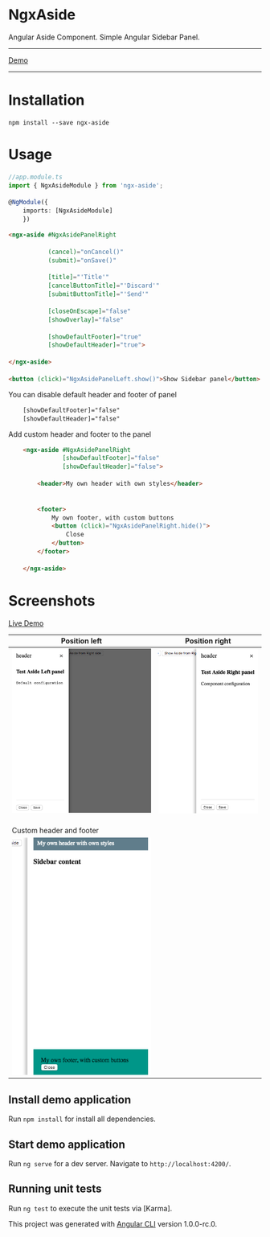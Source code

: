 # NgxAside

Angular Aside Component. Simple Angular Sidebar Panel.
  
<hr>

[Demo](https://passenger6.github.io/ngx-aside/index.html)

<hr>

# Installation

```shell
npm install --save ngx-aside
```
# Usage

```TypeScript
//app.module.ts
import { NgxAsideModule } from 'ngx-aside';

@NgModule({
    imports: [NgxAsideModule]
    })
```

```Html
<ngx-aside #NgxAsidePanelRight
           
           (cancel)="onCancel()"
           (submit)="onSave()"

           [title]="'Title'"
           [cancelButtonTitle]="'Discard'"
           [submitButtonTitle]="'Send'"

           [closeOnEscape]="false"
           [showOverlay]="false"

           [showDefaultFooter]="true"
           [showDefaultHeader]="true">
           
</ngx-aside>

<button (click)="NgxAsidePanelLeft.show()">Show Sidebar panel</button>

```


You can disable default header and footer of panel
```Html    
    [showDefaultFooter]="false"
    [showDefaultHeader]="false"
```


Add custom header and footer to the panel
```Html
    <ngx-aside #NgxAsidePanelRight
               [showDefaultFooter]="false"
               [showDefaultHeader]="false">
    
        <header>My own header with own styles</header>
        
    
        <footer>
            My own footer, with custom buttons
            <button (click)="NgxAsidePanelRight.hide()">
                Close
            </button>
        </footer>
    
    </ngx-aside>

```
# Screenshots

[Live Demo](https://embed.plnkr.co/yEIYsIGLIf8MGYOC2h25/)
<br/>

 Position left |  Position right
 ------------ | -------------
![alt text](screenshot.png "Sidebar panel.") | ![alt text](screenshot-right.png "Sidebar panel.")
<br/>Custom header and footer |  
![alt text](screenshot-custom.png "Sidebar panel.") |


## Install demo application
Run `npm install` for install all dependencies.

## Start demo application
Run `ng serve` for a dev server. Navigate to `http://localhost:4200/`. 


## Running unit tests

Run `ng test` to execute the unit tests via [Karma].

This project was generated with [Angular CLI](https://github.com/angular/angular-cli) version 1.0.0-rc.0.